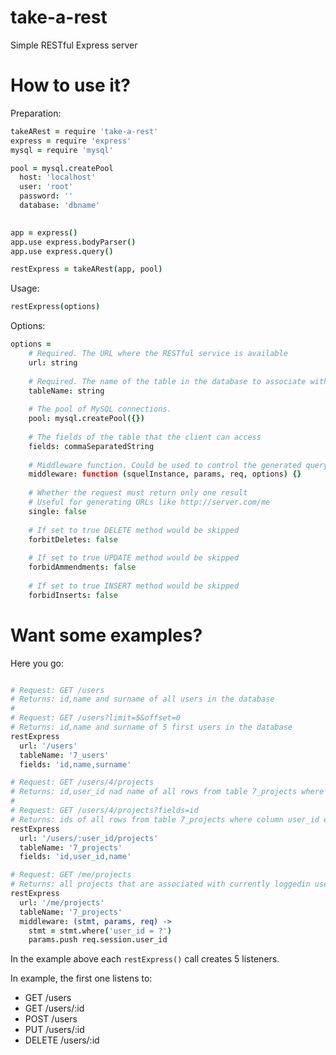 take-a-rest
===========

Simple RESTful Express server

# How to use it?

Preparation:
```coffeescript
takeARest = require 'take-a-rest'
express = require 'express'
mysql = require 'mysql'

pool = mysql.createPool
  host: 'localhost'
  user: 'root'
  password: ''
  database: 'dbname'
  

app = express()
app.use express.bodyParser()
app.use express.query()

restExpress = takeARest(app, pool)
```

Usage:
```coffeescript
restExpress(options)
```
Options:
```coffeescript
options = 
    # Required. The URL where the RESTful service is available
    url: string
    
    # Required. The name of the table in the database to associate with service
    tableName: string
    
    # The pool of MySQL connections.
    pool: mysql.createPool({})
    
    # The fields of the table that the client can access
    fields: commaSeparatedString
    
    # Middleware function. Could be used to control the generated query
    middleware: function (squelInstance, params, req, options) {}
    
    # Whether the request must return only one result
    # Useful for generating URLs like http://server.com/me
    single: false
    
    # If set to true DELETE method would be skipped
    forbitDeletes: false
    
    # If set to true UPDATE method would be skipped
    forbidAmmendments: false
    
    # If set to true INSERT method would be skipped
    forbidInserts: false
```

# Want some examples?

Here you go:
```coffeescript

# Request: GET /users
# Returns: id,name and surname of all users in the database
#
# Request: GET /users?limit=5&offset=0
# Returns: id,name and surname of 5 first users in the database
restExpress
  url: '/users'
  tableName: '7_users'
  fields: 'id,name,surname'

# Request: GET /users/4/projects
# Returns: id,user_id nad name of all rows from table 7_projects where column user_id equals 4
#
# Request: GET /users/4/projects?fields=id
# Returns: ids of all rows from table 7_projects where column user_id equals 4
restExpress
  url: '/users/:user_id/projects'
  tableName: '7_projects'
  fields: 'id,user_id,name'

# Request: GET /me/projects
# Returns: all projects that are associated with currently loggedin user
restExpress
  url: '/me/projects'
  tableName: '7_projects'
  middleware: (stmt, params, req) ->
    stmt = stmt.where('user_id = ?')
    params.push req.session.user_id

```


In the example above each ```restExpress()``` call creates 5 listeners.

In example, the first one listens to:
* GET /users
* GET /users/:id
* POST /users
* PUT /users/:id
* DELETE /users/:id

